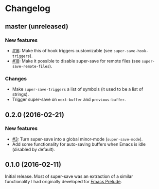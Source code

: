 # Changelog

## master (unreleased)

### New features

* [#16](https://github.com/bbatsov/crux/issues/16): Make this of hook triggers customizable (see `super-save-hook-triggers`).
* [#18](https://github.com/bbatsov/crux/issues/18): Make it possible to disable super-save for remote files (see `super-save-remote-files`).

### Changes

* Make `super-save-triggers` a list of symbols (it used to be a list of strings).
* Trigger super-save on `next-buffer` and `previous-buffer`.

## 0.2.0 (2016-02-21)

### New features

* [#3](https://github.com/bbatsov/crux/issues/3): Turn super-save into a global minor-mode (`super-save-mode`).
* Add some functionality for auto-saving buffers when Emacs is idle (disabled by default).

## 0.1.0 (2016-02-11)

Initial release. Most of super-save was an extraction of a similar functionality I had originally developed for [Emacs Prelude](https://github.com/bbatsov/prelude).
